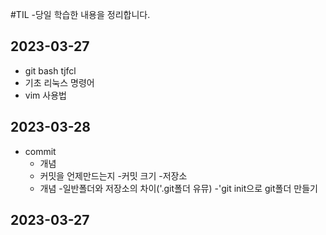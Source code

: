 #TIL
-당일 학습한 내용을 정리합니다.

## 2023-03-27
- git bash tjfcl
- 기초 리눅스 명령어
- vim 사용법
## 2023-03-28
- commit
  - 개념
  - 커밋을 언제만드는지
  -커밋 크기
-저장소
  - 개념
  -일반폴더와 저장소의 차이('.git폴더 유뮤)
  -'git init으로 git폴더 만들기

## 2023-03-27